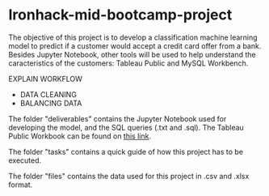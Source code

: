 # Ironhack-mid-bootcamp-project

The objective of this project is to develop a classification machine learning model to predict if a customer would accept a credit card offer from a bank. Besides Jupyter Notebook, other tools will be used to help understand the caracteristics of the customers: Tableau Public and MySQL Workbench.

EXPLAIN WORKFLOW
- DATA CLEANING
- BALANCING DATA

The folder "deliverables" contains the Jupyter Notebook used for developing the model, and the SQL queries (.txt and .sql). The Tableau Public Workbook can be found on [this link](https://public.tableau.com/app/profile/gustavo.soares.da.silva.barros/viz/IronhackMidBootcampProject/BankAnalysis-CreditCardAcceptance#1).

The folder "tasks" contains a quick guide of how this project has to be executed.

The folder "files" contains the data used for this project in .csv and .xlsx format.
